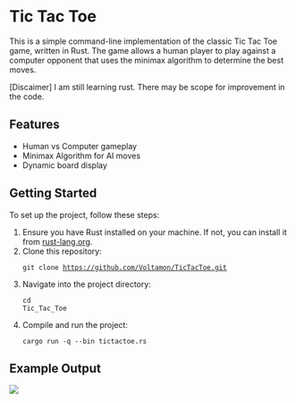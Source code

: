 <!DOCTYPE html>
<html lang="en">
<head>
</head>
<body>
    <h1>Tic Tac Toe</h1>
    <p>This is a simple command-line implementation of the classic Tic Tac Toe game, written in Rust. The game allows a human player to play against a computer opponent that uses the minimax algorithm to determine the best moves.

[Discaimer] I am still learning rust. There may be scope for improvement in the code.</p>
    <h2>Features</h2>
    <ul>
        <li>Human vs Computer gameplay</li>
        <li>Minimax Algorithm for AI moves</li>
        <li>Dynamic board display</li>
    </ul>
    <h2>Getting Started</h2>
    <p>To set up the project, follow these steps:</p>
    <ol>
        <li>Ensure you have Rust installed on your machine. If not, you can install it from <a href="https://www.rust-lang.org/tools/install">rust-lang.org</a>.</li>
        <li>Clone this repository:</li>
        <pre><code>git clone https://github.com/Voltamon/TicTacToe.git</code></pre>
        <li>Navigate into the project directory:</li>
        <pre><code>cd Tic_Tac_Toe</code></pre>
        <li>Compile and run the project:</li>
        <pre><code>cargo run -q --bin tictactoe.rs</code></pre>
    </ol>
    <h2>Example Output</h2>
    <img src="[https://i.ibb.co/nBkvPhK/image.png](https://i.ibb.co/zR7qv2S/TICTACTOE-output.png)">
</body>
</html>
